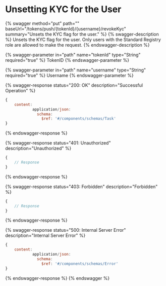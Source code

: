# Unsetting KYC for the User

{% swagger method="put" path="" baseUrl="/tokens/push/{tokenId}/{username}/revokeKyc" summary="Unsets the KYC flag for the user." %}
{% swagger-description %}
Unsets the KYC flag for the user. Only users with the Standard Registry role are allowed to make the request.
{% endswagger-description %}

{% swagger-parameter in="path" name="tokenId" type="String" required="true" %}
TokenID
{% endswagger-parameter %}

{% swagger-parameter in="path" name="username" type="String" required="true" %}
Username
{% endswagger-parameter %}

{% swagger-response status="200: OK" description="Successful Operation" %}
```javascript
{
    content:
            application/json:
              schema:
                $ref: '#/components/schemas/Task'
}
```
{% endswagger-response %}

{% swagger-response status="401: Unauthorized" description="Unauthorized" %}
```javascript
{
    // Response
}
```
{% endswagger-response %}

{% swagger-response status="403: Forbidden" description="Forbidden" %}
```javascript
{
    // Response
}
```
{% endswagger-response %}

{% swagger-response status="500: Internal Server Error" description="Internal Server Error" %}
```javascript
{
    content:
            application/json:
              schema:
                $ref: '#/components/schemas/Error'
}
```
{% endswagger-response %}
{% endswagger %}
